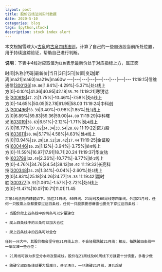 ```yaml
---
layout: post
title: 股价四线法则实时数据
date: 2020-5-10
categories: blog
tags: [python,stock]
description: stock index alert
---
```



本文根据雪球大v[古泉](https://xueqiu.com/u/7148646888)的[古泉四线法则](https://xueqiu.com/7148646888/130498192)，计算了自己的一些自选股当前所处位置，用于持续追踪验证，帮助自己进行判断。

**说明**：下表中4线对应取值为`红色`表示最新价处于对应指标上方，属正面

时间|名称|代码|最新价|当日|3日|5日|位置|变动|距离|ma21|ma60|ma21w|ma60w
---|---|---|---|---|---|---|---|---
11:19:15|信维通信|[300136](https://xueqiu.com/S/SZ300136)|`39.86`|1.94%|-4.29%|-5.37%|处`1`线上方|0|-0.10%|41.36|40.95|42.18|`35.79`
11:19:21|寒锐钴业|[300618](https://xueqiu.com/S/SZ300618)|`47.21`|1.75%|-10.46%|-7.58%|处`0`线上方|0|-14.65%|50.05|52.78|61.95|58.03
11:19:24|中科创达|[300496](https://xueqiu.com/S/SZ300496)|`58.39`|3.40%|-0.98%|1.85%|处`1`线上方|0|6.89%|59.83|59.36|59.00|`44.00`
11:19:29|中科曙光|[603019](https://xueqiu.com/S/SH603019)|`38.63`|6.51%|-2.12%|-1.71%|处`4`线上方|0|16.77%|`37.02`|`34.34`|`33.54`|`28.68`
11:19:22|诺力股份|[603611](https://xueqiu.com/S/SH603611)|`20.96`|5.17%|4.58%|4.63%|处`4`线上方|0|13.94%|`19.29`|`18.52`|`18.42`|`17.44`
11:19:25|金证股份|[600446](https://xueqiu.com/S/SH600446)|`16.25`|1.12%|-3.94%|-3.75%|处`0`线上方|0|-11.59%|16.97|17.91|18.71|20.24
11:19:37|华友钴业|[603799](https://xueqiu.com/S/SH603799)|`32.49`|2.36%|-10.77%|-8.77%|处`1`线上方|0|-4.76%|34.76|34.54|38.13|`30.02`
11:19:33|长亮科技|[300348](https://xueqiu.com/S/SZ300348)|`24.25`|1.34%|-0.04%|-2.60%|处`1`线上方|0|4.83%|25.18|24.26|24.77|`19.38`
11:19:42|赢时胜|[300377](https://xueqiu.com/S/SZ300377)|`9.55`|1.06%|-1.57%|-2.72%|处`0`线上方|0|-11.47%|10.07|10.71|11.01|11.45

```
古泉4线法则的精髓如下。抓住21日线、60日线、21周线及60周线等四条线，外加21月线，任何一只股票上涨都要穿过这四条线，任何一只股票要想爆雷也要先下穿过这四条线：

+ 当股价爬上四条线中的两条可以少量建仓

+ 爬上四条线中的三条可以加大仓位

+ 爬上四条线中的四条可以全仓

任何一只大牛，其股价都会坚守在21月线上方，不会轻易跌破21月线；相反，每跌破四条线中一条就减一些仓位：

+ 21周线可做为多空分水岭及警戒线，股价在21周线及60周线下方就要十分慎重，多看少做

+ 跌破全部四条线就要大幅减仓，甚至清仓，一旦跌破21月线，清仓观望
```